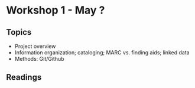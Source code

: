 # Workshop 1 - May ? 

## Topics
* Project overview
* Information organization; cataloging; MARC vs. finding aids; linked data
* Methods: Git/Github 


## Readings
